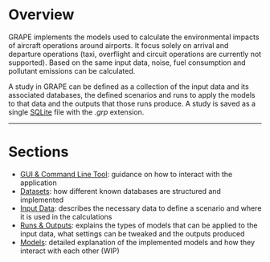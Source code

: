 # Overview

GRAPE implements the models used to calculate the environmental impacts of aircraft operations around airports. It focus solely on arrival and departure operations (taxi, overflight and circuit operations are currently not supported). Based on the same input data, noise, fuel consumption and pollutant emissions can be calculated.

A study in GRAPE can be defined as a collection of the input data and its associated databases, the defined scenarios and runs to apply the models to that data and the outputs that those runs produce. A study is saved as a single [SQLite](https://sqlite.org/) file with the *.grp* extension.

---

# Sections

- [GUI & Command Line Tool](userguide/Gui&CommandLineTool.md): guidance on how to interact with the application
- [Datasets](userguide/Datasets.md): how different known databases are structured  and implemented
- [Input Data](userguide/InputData.md): describes the necessary data to define a scenario and where it is used in the calculations
- [Runs & Outputs](userguide/Runs&Outputs.md): explains the types of models that can be applied to the input data, what settings can be tweaked and the outputs produced
- [Models](userguide/Models.md): detailed explanation of the implemented models and how they interact with each other (WIP)